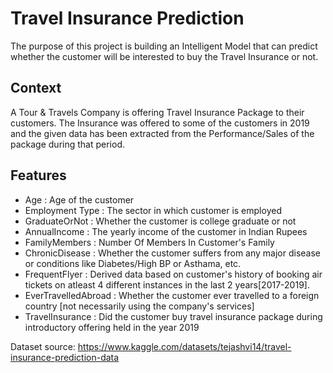 # Travel Insurance Prediction

The purpose of this project is building an Intelligent Model that can predict whether the customer will be interested to buy the Travel Insurance or not.

## Context
A Tour & Travels Company is offering Travel Insurance Package to their customers. The Insurance was offered to some of the customers in 2019 and the given data has been extracted from the Performance/Sales of the package during that period. 

## Features 
- Age : Age of the customer
- Employment Type : The sector in which customer is employed
- GraduateOrNot : Whether the customer is college graduate or not
- AnnualIncome : The yearly income of the customer in Indian Rupees
- FamilyMembers : Number Of Members In Customer's Family
- ChronicDisease : Whether the customer suffers from any major disease or conditions like Diabetes/High BP or Asthama, etc.
- FrequentFlyer : Derived data based on customer's history of booking air tickets on atleast 4 different instances in the last 2 years[2017-2019].
- EverTravelledAbroad : Whether the customer ever travelled to a foreign country [not necessarily using the company's services]
- TravelInsurance : Did the customer buy travel insurance package during introductory offering held in the year 2019


Dataset source: https://www.kaggle.com/datasets/tejashvi14/travel-insurance-prediction-data
